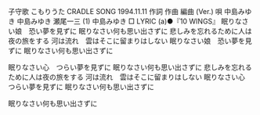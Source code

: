 子守歌
こもりうた
CRADLE SONG
1994.11.11
作詞  作曲  編曲 (Ver.)   唄
中島みゆき   中島みゆき   瀬尾一三 (1)
中島みゆき
□ LYRIC (a)●『10 WINGS』
眠りなさい娘　恐い夢を見ずに
眠りなさい何も思い出さずに
悲しみを忘れるために人は夜の旅をする
河は流れ　雲はそこに留まりはしない
眠りなさい娘　恐い夢を見ずに
眠りなさい何も思い出さずに

眠りなさい心　つらい夢を見ずに
眠りなさい何も思い出さずに
悲しみを忘れるために人は夜の旅をする
河は流れ　雲はそこに留まりはしない
眠りなさい心　つらい夢を見ずに
眠りなさい何も思い出さずに

眠りなさい何も思い出さずに